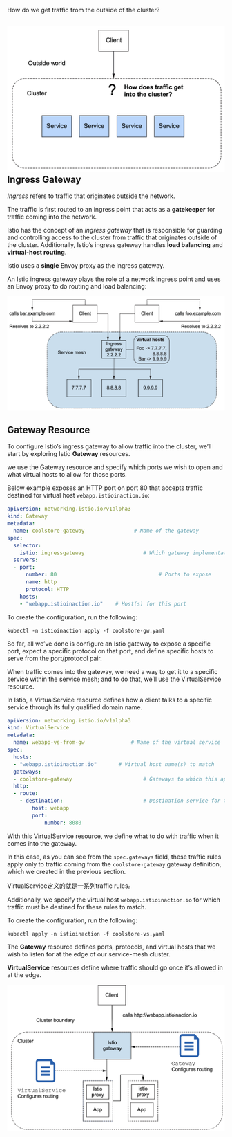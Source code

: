 How do we get traffic from the outside of the cluster?

## ![image-20231005171008264](./image/image-20231005171008264.png)Ingress Gateway

*Ingress* refers to traffic that originates outside the network. 

The traffic is first routed to an ingress point that acts as a **gatekeeper** for traffic coming into the network. 

Istio has the concept of an *ingress gateway* that is responsible for guarding and controlling access to the cluster from traffic that originates outside of the cluster. Additionally, Istio’s ingress gateway handles **load balancing** and **virtual-host routing**.

Istio uses a **single** Envoy proxy as the ingress gateway.

An Istio ingress gateway plays the role of a network ingress point and uses an Envoy proxy to do routing and load balancing:

![image-20231005221132767](./image/image-20231005221132767.png)

## Gateway Resource

To configure Istio’s ingress gateway to allow traffic into the cluster, we’ll start by exploring Istio **Gateway** resources.

we use the Gateway resource and specify which ports we wish to open and what virtual hosts to allow for those ports.

Below example exposes an HTTP port on port 80 that accepts traffic destined for virtual host `webapp.istioinaction.io`:

```yaml
apiVersion: networking.istio.io/v1alpha3
kind: Gateway
metadata:
  name: coolstore-gateway    			 # Name of the gateway
spec:
  selector:
    istio: ingressgateway					# Which gateway implementation			
  servers:
  - port:
      number: 80    							 # Ports to expose
      name: http
      protocol: HTTP
    hosts:
    - "webapp.istioinaction.io"    # Host(s) for this port
```

To create the configuration, run the following:

```shell
kubectl -n istioinaction apply -f coolstore-gw.yaml
```

So far, all we’ve done is configure an Istio gateway to expose a specific port, expect a specific protocol on that port, and define specific hosts to serve from the port/protocol pair. 

When traffic comes into the gateway, we need a way to get it to a specific service within the service mesh; and to do that, we’ll use the VirtualService resource.

In Istio, a VirtualService resource defines how a client talks to a specific service through its fully qualified domain name.

```yaml
apiVersion: networking.istio.io/v1alpha3
kind: VirtualService
metadata:
  name: webapp-vs-from-gw				# Name of the virtual service
spec:
  hosts:
  - "webapp.istioinaction.io"		# Virtual host name(s) to match
  gateways:
  - coolstore-gateway						# Gateways to which this applies
  http:
  - route:
    - destination:							# Destination service for this traffic
        host: webapp
        port:
        	number: 8080
```

With this VirtualService resource, we define what to do with traffic when it comes into the gateway.

In this case, as you can see from the `spec.gateways` field, these traffic rules apply only to traffic coming from the `coolstore-gateway` gateway definition, which we created in the previous section.

VirtualService定义的就是一系列traffic rules。

Additionally, we specify the virtual host `webapp.istioinaction.io` for which traffic must be destined for these rules to match.

To create the configuration, run the following:

```shell
kubectl apply -n istioinaction -f coolstore-vs.yaml
```

The **Gateway** resource defines ports, protocols, and virtual hosts that we wish to listen for at the edge of our service-mesh cluster.

**VirtualService** resources define where traffic should go once it’s allowed in at the edge.

![image-20231006080229600](./image/image-20231006080229600.png)